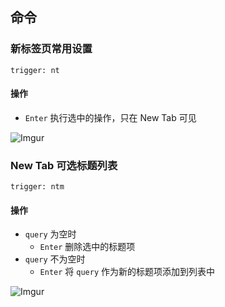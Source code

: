 ## 命令
### 新标签页常用设置
`trigger: nt`    

#### 操作
- `Enter` 执行选中的操作，只在 New Tab 可见

![Imgur](https://i.imgur.com/GwmRnju.png)

### New Tab 可选标题列表
`trigger: ntm`

#### 操作
- `query` 为空时
    + `Enter` 删除选中的标题项
- `query` 不为空时
    + `Enter` 将 `query` 作为新的标题项添加到列表中

![Imgur](https://i.imgur.com/196OCW4.png)
